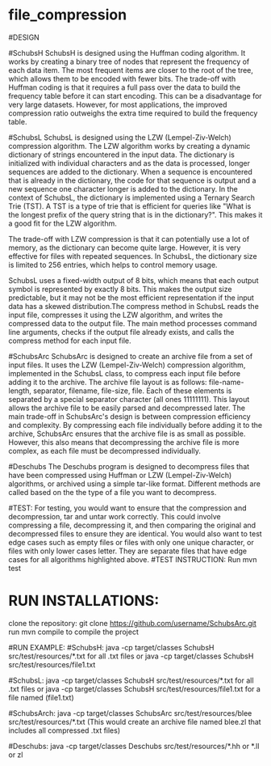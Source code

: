# file_compression


#DESIGN

#SchubsH
SchubsH is designed using the Huffman coding algorithm. It works by creating a binary tree of nodes that represent the frequency of each data item. The most frequent items are closer to the root of the tree, which allows them to be encoded with fewer bits. The trade-off with Huffman coding is that it requires a full pass over the data to build the frequency table before it can start encoding. This can be a disadvantage for very large datasets. However, for most applications, the improved compression ratio outweighs the extra time required to build the frequency table.

#SchubsL
SchubsL is designed using the LZW (Lempel-Ziv-Welch) compression algorithm. The LZW algorithm works by creating a dynamic dictionary of strings encountered in the input data. The dictionary is initialized with individual characters and as the data is processed, longer sequences are added to the dictionary. When a sequence is encountered that is already in the dictionary, the code for that sequence is output and a new sequence one character longer is added to the dictionary.
In the context of SchubsL, the dictionary is implemented using a Ternary Search Trie (TST). A TST is a type of trie that is efficient for queries like "What is the longest prefix of the query string that is in the dictionary?". This makes it a good fit for the LZW algorithm.

The trade-off with LZW compression is that it can potentially use a lot of memory, as the dictionary can become quite large. However, it is very effective for files with repeated sequences. In SchubsL, the dictionary size is limited to 256 entries, which helps to control memory usage.

SchubsL uses a fixed-width output of 8 bits, which means that each output symbol is represented by exactly 8 bits. This makes the output size predictable, but it may not be the most efficient representation if the input data has a skewed distribution.The compress method in SchubsL reads the input file, compresses it using the LZW algorithm, and writes the compressed data to the output file. The main method processes command line arguments, checks if the output file already exists, and calls the compress method for each input file.

#SchubsArc
SchubsArc is designed to create an archive file from a set of input files. It uses the LZW (Lempel-Ziv-Welch) compression algorithm, implemented in the SchubsL class, to compress each input file before adding it to the archive.
The archive file layout is as follows: file-name-length, separator, filename, file-size, file. Each of these elements is separated by a special separator character (all ones 11111111). This layout allows the archive file to be easily parsed and decompressed later.
The main trade-off in SchubsArc's design is between compression efficiency and complexity. By compressing each file individually before adding it to the archive, SchubsArc ensures that the archive file is as small as possible. However, this also means that decompressing the archive file is more complex, as each file must be decompressed individually.

#Deschubs
The Deschubs program is designed to decompress files that have been compressed using Huffman or LZW (Lempel-Ziv-Welch) algorithms, or archived using a simple tar-like format. Different methods are called based on the the type of a file you want to decompress. 

#TEST: 
For testing, you would want to ensure that the compression and decompression, tar and untar work correctly. This could involve compressing a file, decompressing it, and then comparing the original and decompressed files to ensure they are identical. You would also want to test edge cases such as empty files or files with only one unique character, or files with only lower cases letter. They are separate files that have edge cases for all algorithms highlighted above. 
 #TEST INSTRUCTION: Run mvn test

# RUN INSTALLATIONS:
clone the repository: git clone https://github.com/username/SchubsArc.git 
run mvn compile to compile the project

#RUN EXAMPLE:
#SchubsH:
java -cp target/classes SchubsH src/test/resources/*.txt for all .txt files or java -cp target/classes SchubsH src/test/resources/file1.txt

#SchubsL: 
java -cp target/classes SchubsH src/test/resources/*.txt for all .txt files or java -cp target/classes SchubsH src/test/resources/file1.txt for a file named (file1.txt)

#SchubsArch:
java -cp target/classes SchubsArc src/test/resources/blee  src/test/resources/*.txt (This would create an archive file named blee.zl that includes all compressed .txt files)

#Deschubs: java -cp target/classes Deschubs src/test/resources/*.hh  or *.ll or zl
